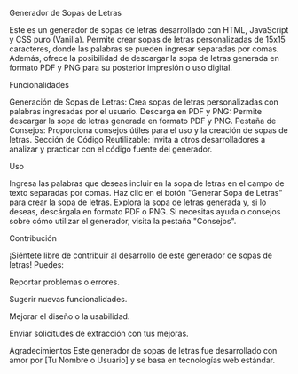 Generador de Sopas de Letras


Este es un generador de sopas de letras desarrollado con HTML, JavaScript y CSS puro (Vanilla). Permite crear sopas de letras personalizadas de 15x15 caracteres, donde las palabras se pueden ingresar separadas por comas. Además, ofrece la posibilidad de descargar la sopa de letras generada en formato PDF y PNG para su posterior impresión o uso digital.

Funcionalidades

Generación de Sopas de Letras: Crea sopas de letras personalizadas con palabras ingresadas por el usuario.
Descarga en PDF y PNG: Permite descargar la sopa de letras generada en formato PDF y PNG.
Pestaña de Consejos: Proporciona consejos útiles para el uso y la creación de sopas de letras.
Sección de Código Reutilizable: Invita a otros desarrolladores a analizar y practicar con el código fuente del generador.

Uso

Ingresa las palabras que deseas incluir en la sopa de letras en el campo de texto separadas por comas.
Haz clic en el botón "Generar Sopa de Letras" para crear la sopa de letras.
Explora la sopa de letras generada y, si lo deseas, descárgala en formato PDF o PNG.
Si necesitas ayuda o consejos sobre cómo utilizar el generador, visita la pestaña "Consejos".

Contribución

¡Siéntete libre de contribuir al desarrollo de este generador de sopas de letras! Puedes:

Reportar problemas o errores.

Sugerir nuevas funcionalidades.

Mejorar el diseño o la usabilidad.

Enviar solicitudes de extracción con tus mejoras.

Agradecimientos
Este generador de sopas de letras fue desarrollado con amor por [Tu Nombre o Usuario] y se basa en tecnologías web estándar.
